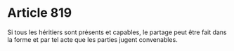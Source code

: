 # Article 819

Si tous les héritiers sont présents et capables, le partage peut être fait dans la forme et par tel acte que les parties jugent convenables.
